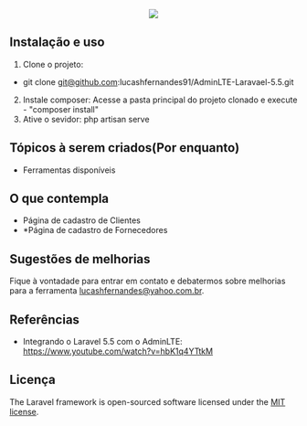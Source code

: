 <p align="center"><img src="https://laravel.com/assets/img/components/logo-laravel.svg"></p>

## Instalação e uso

1. Clone o projeto: 
  - git clone git@github.com:lucashfernandes91/AdminLTE-Laravael-5.5.git
2. Instale composer: Acesse a pasta principal do projeto clonado e execute - "composer install"
3. Ative o sevidor: php artisan serve 


## Tópicos à serem criados(Por enquanto)

- Ferramentas disponíveis

## O que contempla
- Página de cadastro de Clientes
- *Página de cadastro de Fornecedores


## Sugestões de melhorias

Fique à vontadade para entrar em contato e debatermos sobre melhorias para a ferramenta [lucashfernandes@yahoo.com.br](mailto:lucashfernandes@yahoo.com.br).

## Referências
- Integrando o Laravel 5.5 com o AdminLTE: https://www.youtube.com/watch?v=hbK1q4YTtkM

## Licença

The Laravel framework is open-sourced software licensed under the [MIT license](https://opensource.org/licenses/MIT).
